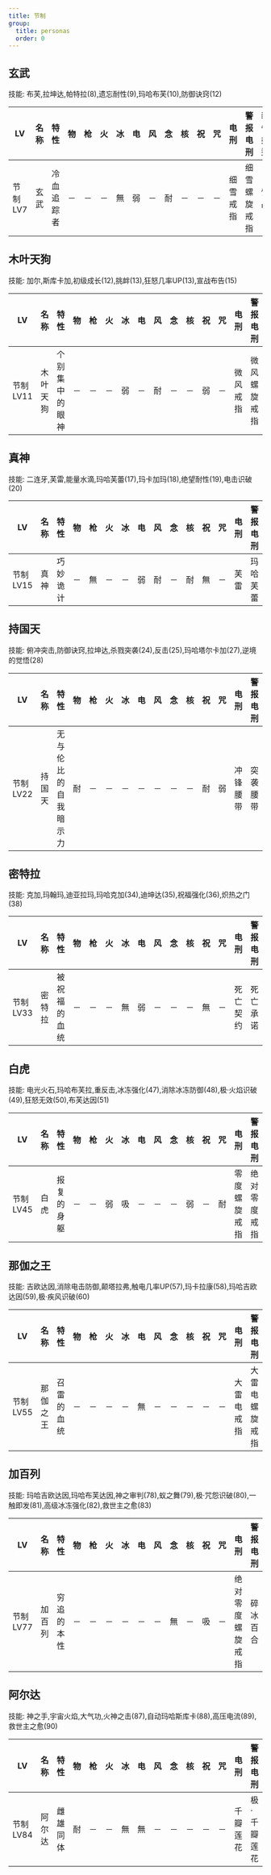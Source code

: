 ```yaml
---
title: 节制
group:
  title: personas
  order: 0
---
```


## 玄武

技能: 布芙,拉坤达,帕特拉(8),遗忘耐性(9),玛哈布芙(10),防御诀窍(12)

| LV   | 名称 | 特性 | 物   | 枪   | 火   | 冰   | 电   | 风   | 念   | 核   | 祝   | 咒   | 电刑 | 警报电刑 | 装备类型 |
| ---- | ---- | ---- | ---- | ---- | ---- | ---- | ---- | ---- | ---- | ---- | ---- | ---- | ---- | -------- | -------- |
|节制LV7|玄武|冷血追踪者|－|－|－|無|弱|－|耐|－|－|－|细雪戒指|细雪螺旋戒指|饰品|

## 木叶天狗

技能: 加尔,斯库卡加,初级成长(12),挑衅(13),狂怒几率UP(13),宣战布告(15)

| LV   | 名称 | 特性 | 物   | 枪   | 火   | 冰   | 电   | 风   | 念   | 核   | 祝   | 咒   | 电刑 | 警报电刑 | 装备类型 |
| ---- | ---- | ---- | ---- | ---- | ---- | ---- | ---- | ---- | ---- | ---- | ---- | ---- | ---- | -------- | -------- |
|节制LV11|木叶天狗|个别集中的眼神|－|－|－|弱|－|耐|－|－|弱|－|微风戒指|微风螺旋戒指|饰品|

## 真神

技能: 二连牙,芙雷,能量水滴,玛哈芙蕾(17),玛卡加玛(18),绝望耐性(19),电击识破(20)

| LV   | 名称 | 特性 | 物   | 枪   | 火   | 冰   | 电   | 风   | 念   | 核   | 祝   | 咒   | 电刑 | 警报电刑 | 装备类型 |
| ---- | ---- | ---- | ---- | ---- | ---- | ---- | ---- | ---- | ---- | ---- | ---- | ---- | ---- | -------- | -------- |
|节制LV15|真神|巧妙诡计|－|無|－|－|弱|耐|－|耐|無|－|芙雷|玛哈芙蕾|技能卡|

## 持国天

技能: 俯冲突击,防御诀窍,拉坤达,杀戮突袭(24),反击(25),玛哈塔尔卡加(27),逆境的觉悟(28)

| LV   | 名称 | 特性 | 物   | 枪   | 火   | 冰   | 电   | 风   | 念   | 核   | 祝   | 咒   | 电刑 | 警报电刑 | 装备类型 |
| ---- | ---- | ---- | ---- | ---- | ---- | ---- | ---- | ---- | ---- | ---- | ---- | ---- | ---- | -------- | -------- |
|节制LV22|持国天|无与伦比的自我暗示力|耐|－|－|－|－|－|－|－|耐|弱|冲锋腰带|突袭腰带|饰品|

## 密特拉

技能: 克加,玛翰玛,迪亚拉玛,玛哈克加(34),迪坤达(35),祝福强化(36),炽热之门(38)

| LV   | 名称 | 特性 | 物   | 枪   | 火   | 冰   | 电   | 风   | 念   | 核   | 祝   | 咒   | 电刑 | 警报电刑 | 装备类型 |
| ---- | ---- | ---- | ---- | ---- | ---- | ---- | ---- | ---- | ---- | ---- | ---- | ---- | ---- | -------- | -------- |
|节制LV33|密特拉|被祝福的血统|－|－|－|無|弱|－|－|－|無|－|死亡契约|死亡承诺|春近战|

## 白虎

技能: 电光火石,玛哈布芙拉,重反击,冰冻强化(47),消除冰冻防御(48),极·火焰识破(49),狂怒无效(50),布芙达因(51)

| LV   | 名称 | 特性 | 物   | 枪   | 火   | 冰   | 电   | 风   | 念   | 核   | 祝   | 咒   | 电刑 | 警报电刑 | 装备类型 |
| ---- | ---- | ---- | ---- | ---- | ---- | ---- | ---- | ---- | ---- | ---- | ---- | ---- | ---- | -------- | -------- |
|节制LV45|白虎|报复的身躯|－|－|弱|吸|－|－|－|弱|－|耐|零度螺旋戒指|绝对零度戒指|饰品|

## 那伽之王

技能: 吉欧达因,消除电击防御,颠塔拉弗,触电几率UP(57),玛卡拉康(58),玛哈吉欧达因(59),极·疾风识破(60)

| LV   | 名称 | 特性 | 物   | 枪   | 火   | 冰   | 电   | 风   | 念   | 核   | 祝   | 咒   | 电刑 | 警报电刑 | 装备类型 |
| ---- | ---- | ---- | ---- | ---- | ---- | ---- | ---- | ---- | ---- | ---- | ---- | ---- | ---- | -------- | -------- |
|节制LV55|那伽之王|召雷的血统|－|－|－|－|無|－|－|－|－|－|大雷电戒指|大雷电螺旋戒指|饰品|

## 加百列

技能: 玛哈吉欧达因,玛哈布芙达因,神之审判(78),蚁之舞(79),极·咒怨识破(80),一触即发(81),高级冰冻强化(82),救世主之愈(83)

| LV   | 名称 | 特性 | 物   | 枪   | 火   | 冰   | 电   | 风   | 念   | 核   | 祝   | 咒   | 电刑 | 警报电刑 | 装备类型 |
| ---- | ---- | ---- | ---- | ---- | ---- | ---- | ---- | ---- | ---- | ---- | ---- | ---- | ---- | -------- | -------- |
|节制LV77|加百列|穷追的本性|－|－|－|－|－|－|無|－|吸|－|绝对零度螺旋戒指|碎冰百合|饰品|

## 阿尔达

技能: 神之手,宇宙火焰,大气功,火神之击(87),自动玛哈斯库卡(88),高压电流(89),救世主之愈(90)

| LV   | 名称 | 特性 | 物   | 枪   | 火   | 冰   | 电   | 风   | 念   | 核   | 祝   | 咒   | 电刑 | 警报电刑 | 装备类型 |
| ---- | ---- | ---- | ---- | ---- | ---- | ---- | ---- | ---- | ---- | ---- | ---- | ---- | ---- | -------- | -------- |
|节制LV84|阿尔达|雌雄同体|耐|－|－|無|無|－|－|－|－|－|千瓣莲花|极·千瓣莲花|芳泽远程|


    